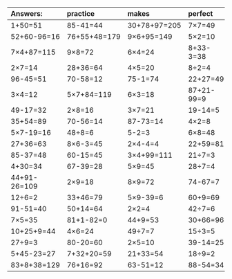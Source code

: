 | Answers: | practice | makes | perfect | ! |
| :--- | :--- | :--- | :--- | :--- |
| 1+50=51 | 85-41=44 | 30+78+97=205 | 7×7=49 | 6×6=36 | 
| 52+60-96=16 | 76+55+48=179 | 9×6+95=149 | 5×2=10 | 42÷6=7 | 
| 7×4+87=115 | 9×8=72 | 6×4=24 | 8+33-3=38 | 5×3+50=65 | 
| 2×7=14 | 28+36=64 | 4×5=20 | 8÷2=4 | 3×4+36=48 | 
| 96-45=51 | 70-58=12 | 75-1=74 | 22+27=49 | 9×5=45 | 
| 3×4=12 | 5×7+84=119 | 6×3=18 | 87+21-99=9 | 3×5=15 | 
| 49-17=32 | 2×8=16 | 3×7=21 | 19-14=5 | 5×8=40 | 
| 35+54=89 | 70-56=14 | 87-73=14 | 4×2=8 | 3×8=24 | 
| 5×7-19=16 | 48÷8=6 | 5-2=3 | 6×8=48 | 32+79+22=133 | 
| 27+36=63 | 8×6-3=45 | 2×4-4=4 | 22+59=81 | 9×8+23=95 | 
| 85-37=48 | 60-15=45 | 3×4+99=111 | 21÷7=3 | 79+3+96=178 | 
| 4+30=34 | 67-39=28 | 5×9=45 | 28÷7=4 | 6×7=42 | 
| 44+91-26=109 | 2×9=18 | 8×9=72 | 74-67=7 | 12÷4=3 | 
| 12÷6=2 | 33+46=79 | 5×9-39=6 | 60+9=69 | 6×6-11=25 | 
| 91-51=40 | 50+14=64 | 2×2=4 | 42÷7=6 | 16+57=73 | 
| 7×5=35 | 81+1-82=0 | 44+9=53 | 30+66=96 | 64-24=40 | 
| 10+25+9=44 | 4×6=24 | 49÷7=7 | 15÷3=5 | 40÷8=5 | 
| 27÷9=3 | 80-20=60 | 2×5=10 | 39-14=25 | 3+42-2=43 | 
| 5+45-23=27 | 7+32+20=59 | 21+33=54 | 18÷9=2 | 6×3-16=2 | 
| 83+8+38=129 | 76+16=92 | 63-51=12 | 88-54=34 | 21-15=6 | 
